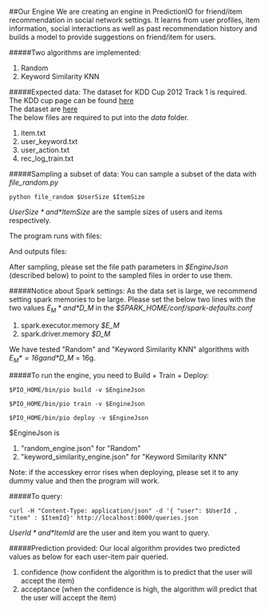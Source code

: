 ##Our Engine
We are creating an engine in PredictionIO for friend/item recommendation in social network settings. It learns from user profiles, item information, social interactions as well as past recommendation history and builds a model to provide suggestions on friend/item for users.

#####Two algorithms are implemented:
1. Random
2. Keyword Similarity KNN

#####Expected data:
The dataset for KDD Cup 2012 Track 1 is required. <br />
The KDD cup page can be found <a href="https://www.kddcup2012.org/c/kddcup2012-track1">here</a><br />
The dataset are <a href="https://www.kddcup2012.org/c/kddcup2012-track1/data">here</a><br />
The below files are required to put into the *data* folder.

1. item.txt
2. user_keyword.txt
3. user_action.txt
4. rec_log_train.txt

#####Sampling a subset of data:
You can sample a subset of the data with *file_random.py*
```
python file_random $UserSize $ItemSize
```
*$UserSize* and *$ItemSize* are the sample sizes of users and items respectively.

The program runs with files:

And outputs files:

After sampling, please set the file path parameters in *$EngineJson* (described below) to point to the sampled files in order to use them.

#####Notice about Spark settings:
As the data set is large, we recommend setting spark memories to be large. Please set the below two lines with the two values *$E_M* and *$D_M* in the *$SPARK_HOME/conf/spark-defaults.conf*

1. spark.executor.memory *$E_M*
2. spark.driver.memory *$D_M*

We have tested "Random" and "Keyword Similarity KNN" algorithms with *$E_M* = 16g and *$D_M* = 16g.

#####To run the engine, you need to Build + Train + Deploy:
```
$PIO_HOME/bin/pio build -v $EngineJson

$PIO_HOME/bin/pio train -v $EngineJson

$PIO_HOME/bin/pio deploy -v $EngineJson
```

$EngineJson is

1. "random_engine.json" for "Random"
2. "keyword_similarity_engine.json" for "Keyword Similarity KNN"

Note: if the accesskey error rises when deploying, please set it to any dummy value and then the program will work.

#####To query:
```
curl -H "Content-Type: application/json" -d '{ "user": $UserId , "item" : $ItemId}' http://localhost:8000/queries.json
```

*$UserId* and *$ItemId* are the user and item you want to query.

#####Prediction provided:
Our local algorithm provides two predicted values as below for each user-item pair queried.

1. confidence (how confident the algorithm is to predict that the user will accept the item)
2. acceptance (when the confidence is high, the algorithm will predict that the user will accept the item)

